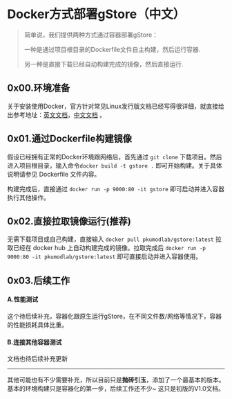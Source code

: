 # Docker方式部署gStore（中文）



> 简单说，我们提供两种方式通过容器部署gStore：
>
> 一种是通过项目根目录的Dockerfile文件自主构建，然后运行容器.
>
> 另一种是直接下载已经自动构建完成的镜像，然后直接运行.

## 0x00.环境准备

关于安装使用Docker，官方针对常见Linux发行版文档已经写得很详细，就直接给出参考地址：[英文文档](https://docs.docker.com/install/linux/docker-ce/ubuntu/)，[中文文档](https://docs.docker-cn.com/engine/installation/linux/docker-ce/centos/#%E5%85%88%E5%86%B3%E6%9D%A1%E4%BB%B6) 。

## 0x01.通过Dockerfile构建镜像

假设已经拥有正常的Docker环境跟网络后，首先通过 `git clone` 下载项目。然后进入项目根目录，输入命令`docker build -t gstore .` 即可开始构建。关于具体说明请参见 Dockerfile 文件内容。

构建完成后，直接通过 `docker run -p 9000:80 -it gstore` 即可启动并进入容器执行其他操作。

## 0x02.直接拉取镜像运行(推荐)

无需下载项目或自己构建，直接输入 `docker pull pkumodlab/gstore:latest` 拉取已经在 docker hub 上自动构建完成的镜像。拉取完成后 `docker run -p 9000:80 -it pkumodlab/gstore:latest` 即可直接启动并进入容器使用。
 
## 0x03.后续工作

#### A.性能测试

这个待后续补充，容器化跟原生运行gStore，在不同文件数/网络等情况下，容器的性能损耗具体比重。

#### B.连接其他容器测试

文档也待后续补充更新

---

其他可能也有不少需要补充，所以目前只是**抛砖引玉**，添加了一个最基本的版本。基本的环境构建只是容器化的第一步，后续工作还不少~  这只是初版的V1.0文档。
